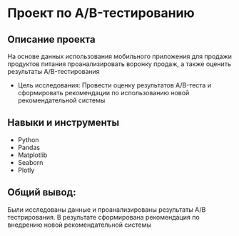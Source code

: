 # Проект по А/B-тестированию #

## Описание проекта ##
На основе данных использования мобильного приложения для продажи продуктов питания проанализировать воронку продаж, а также оценить результаты A/B-тестирования

* Цель исследования: Провести оценку результатов A/B-теста и сформировать рекомендации по использованию новой рекомендательной системы

## Навыки и инструменты ##
* Python
* Pandas
* Matplotlib
* Seaborn
* Plotly

## Общий вывод: ##
Были исследованы данные и проанализированы результаты А/В тестрирования. В результате сформирована рекомендация по внедрению новой рекомендательной системы
